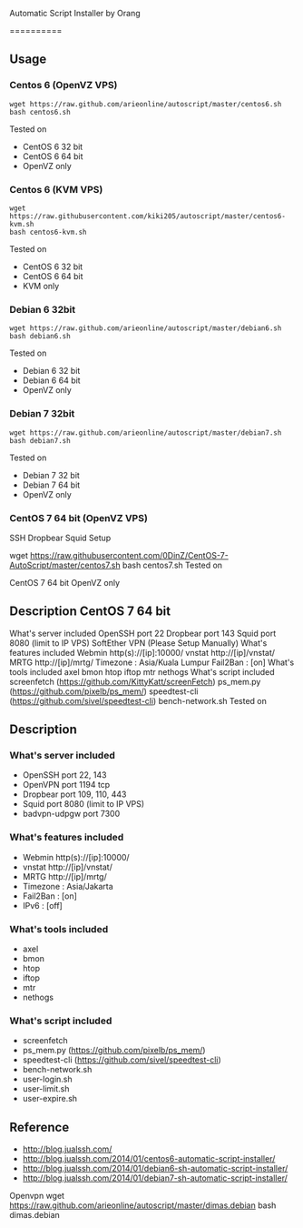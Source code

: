Automatic Script Installer by Orang

==========

## Usage
### Centos 6 (OpenVZ VPS)
```
wget https://raw.github.com/arieonline/autoscript/master/centos6.sh
bash centos6.sh
```
Tested on
* CentOS 6 32 bit
* CentOS 6 64 bit
* OpenVZ only

### Centos 6 (KVM VPS)
```
wget https://raw.githubusercontent.com/kiki205/autoscript/master/centos6-kvm.sh
bash centos6-kvm.sh
```
Tested on
* CentOS 6 32 bit
* CentOS 6 64 bit
* KVM only

### Debian 6 32bit
```
wget https://raw.github.com/arieonline/autoscript/master/debian6.sh
bash debian6.sh
```
Tested on
* Debian 6 32 bit
* Debian 6 64 bit
* OpenVZ only

### Debian 7 32bit
```
wget https://raw.github.com/arieonline/autoscript/master/debian7.sh
bash debian7.sh
```
Tested on
* Debian 7 32 bit
* Debian 7 64 bit
* OpenVZ only


### CentOS 7 64 bit (OpenVZ VPS)
SSH Dropbear Squid Setup

wget https://raw.githubusercontent.com/0DinZ/CentOS-7-AutoScript/master/centos7.sh
bash centos7.sh
Tested on

CentOS 7 64 bit
OpenVZ only

## Description CentOS 7 64 bit
What's server included
OpenSSH port 22
Dropbear port 143
Squid port 8080 (limit to IP VPS)
SoftEther VPN (Please Setup Manually)
What's features included
Webmin http(s)://[ip]:10000/
vnstat http://[ip]/vnstat/
MRTG http://[ip]/mrtg/
Timezone : Asia/Kuala Lumpur
Fail2Ban : [on]
What's tools included
axel
bmon
htop
iftop
mtr
nethogs
What's script included
screenfetch (https://github.com/KittyKatt/screenFetch)
ps_mem.py (https://github.com/pixelb/ps_mem/)
speedtest-cli (https://github.com/sivel/speedtest-cli)
bench-network.sh
Tested on






## Description

### What's server included
* OpenSSH port 22, 143
* OpenVPN port 1194 tcp
* Dropbear port 109, 110, 443
* Squid port 8080 (limit to IP VPS)
* badvpn-udpgw port 7300

### What's features included
* Webmin http(s)://[ip]:10000/
* vnstat http://[ip]/vnstat/
* MRTG http://[ip]/mrtg/
* Timezone : Asia/Jakarta
* Fail2Ban : [on]
* IPv6     : [off]

### What's tools included
* axel
* bmon
* htop
* iftop
* mtr
* nethogs  

### What's script included
* screenfetch
* ps_mem.py (https://github.com/pixelb/ps_mem/)
* speedtest-cli (https://github.com/sivel/speedtest-cli)
* bench-network.sh
* user-login.sh
* user-limit.sh
* user-expire.sh

## Reference
* http://blog.jualssh.com/
* http://blog.jualssh.com/2014/01/centos6-automatic-script-installer/
* http://blog.jualssh.com/2014/01/debian6-sh-automatic-script-installer/
* http://blog.jualssh.com/2014/01/debian7-sh-automatic-script-installer/

Openvpn
wget https://raw.github.com/arieonline/autoscript/master/dimas.debian
bash dimas.debian

